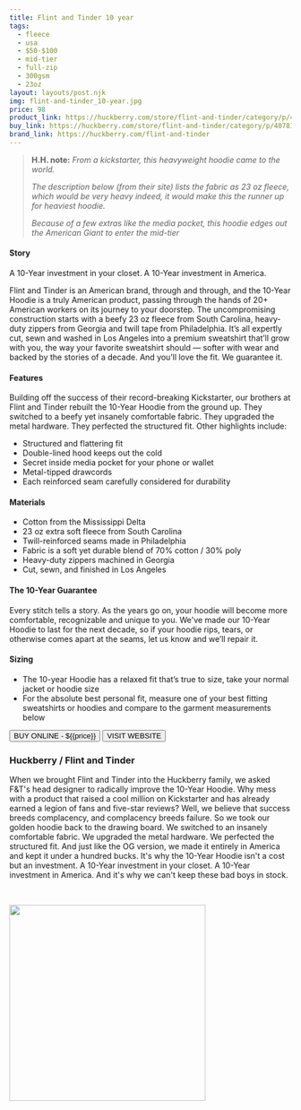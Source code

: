 ```yaml
---
title: Flint and Tinder 10 year
tags:
  - fleece
  - usa
  - $50-$100
  - mid-tier 
  - full-zip
  - 300gsm
  - 23oz
layout: layouts/post.njk
img: flint-and-tinder_10-year.jpg
price: 98
product_link: https://huckberry.com/store/flint-and-tinder/category/p/40781-10-year-hoodie-gray
buy_link: https://huckberry.com/store/flint-and-tinder/category/p/40781-10-year-hoodie-gray
brand_link: https://huckberry.com/flint-and-tinder
---
```

<div class="col col-sm-8">

<p>
<blockquote>
<strong>H.H. note:</strong><i> From a kickstarter, this heavyweight hoodie came to the world.

The description below (from their site) lists the fabric as 23 oz fleece, which would be very heavy indeed, it would make this the runner up for heaviest hoodie.

Because of a few extras like the media pocket, this hoodie edges out the American Giant to enter the mid-tier
</i>
</blockquote>
</p>

<p>

#### Story
A 10-Year investment in your closet. A 10-Year investment in America.

Flint and Tinder is an American brand, through and through, and the 10-Year Hoodie is a truly American product, passing through the hands of 20+ American workers on its journey to your doorstep. The uncompromising construction starts with a beefy 23 oz fleece from South Carolina, heavy-duty zippers from Georgia and twill tape from Philadelphia. It’s all expertly cut, sewn and washed in Los Angeles into a premium sweatshirt that’ll grow with you, the way your favorite sweatshirt should — softer with wear and backed by the stories of a decade. And you’ll love the fit. We guarantee it.

#### Features
Building off the success of their record-breaking Kickstarter, our brothers at Flint and Tinder rebuilt the 10-Year Hoodie from the ground up. They switched to a beefy yet insanely comfortable fabric. They upgraded the metal hardware. They perfected the structured fit. Other highlights include:

* Structured and flattering fit
* Double-lined hood keeps out the cold
* Secret inside media pocket for your phone or wallet
* Metal-tipped drawcords
* Each reinforced seam carefully considered for durability

#### Materials

* Cotton from the Mississippi Delta
* 23 oz extra soft fleece from South Carolina
* Twill-reinforced seams made in Philadelphia
* Fabric is a soft yet durable blend of 70% cotton / 30% poly
* Heavy-duty zippers machined in Georgia
* Cut, sewn, and finished in Los Angeles

#### The 10-Year Guarantee
Every stitch tells a story. As the years go on, your hoodie will become more comfortable, recognizable and unique to you. We've made our 10-Year Hoodie to last for the next decade, so if your hoodie rips, tears, or otherwise comes apart at the seams, let us know and we’ll repair it.

#### Sizing

* The 10-year Hoodie has a relaxed fit that’s true to size, take your normal jacket or hoodie size
* For the absolute best personal fit, measure one of your best fitting sweatshirts or hoodies and compare to the garment measurements below

</p>
<p>
    <a href='{{buy_link}}'><button class="button-primary-outlined button-round">BUY ONLINE - ${{price}}</button></a>
    <a href='{{brand_link}}'><button class="button-primary-outlined button-round">VISIT WEBSITE</button></a>
</p>

### Huckberry / Flint and Tinder
<p>When we brought Flint and Tinder into the Huckberry family, we asked F&T's head designer to radically improve the 10-Year Hoodie. Why mess with a product that raised a cool million on Kickstarter and has already earned a legion of fans and five-star reviews? Well, we believe that success breeds complacency, and complacency breeds failure. So we took our golden hoodie back to the drawing board. We switched to an insanely comfortable fabric. We upgraded the metal hardware. We perfected the structured fit. And just like the OG version, we made it entirely in America and kept it under a hundred bucks. It's why the 10-Year Hoodie isn't a cost but an investment. A 10-Year investment in your closet. A 10-Year investment in America. And it's why we can't keep these bad boys in stock.

 ﻿</p>

</div>

<div class="col col-sm-4 float-right">
        <img src='/img/{{img}}' height='350' class="float-left">
</div>